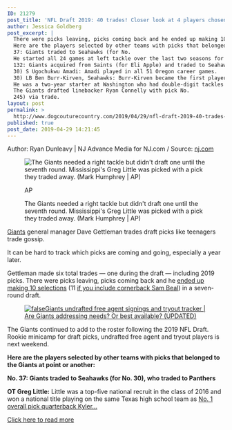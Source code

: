 ```yaml
---
ID: 21279
post_title: 'NFL Draft 2019: 40 trades! Closer look at 4 players chosen with picks Giants dealt away'
author: Jessica Goldberg
post_excerpt: |
  There were picks leaving, picks coming back and he ended up making 10 selections (11 if you include cornerback Sam Beal) in a seven-round draft.
  Here are the players selected by other teams with picks that belonged to the Giants at point or another: No.
  37: Giants traded to Seahawks (for No.
  He started all 24 games at left tackle over the last two seasons for Mississippi.
  132: Giants acquired from Saints (for Eli Apple) and traded to Seahawks (for No.
  30) S Ugochukwu Amadi: Amadi played in all 51 Oregon career games.
  30) LB Ben Burr-Kirven, Seahawks: Burr-Kirven became the first player in Pac-12 history to win the Scholar of the Year Award for football and also Pac-12 Defensive Player of the Year.
  He was a two-year starter at Washington who had double-digit tackles in 12 out of 14 games in 2018.
  The Giants drafted linebacker Ryan Connelly with pick No.
  245) via trade.
layout: post
permalink: >
  http://www.dogcouturecountry.com/2019/04/29/nfl-draft-2019-40-trades-closer-look-at-4-players-chosen-with-picks-giants-dealt-away-2/
published: true
post_date: 2019-04-29 14:21:45
---
```

<p class="article-info-author-source"> <span>Author: Ryan Dunleavy | NJ Advance Media for NJ.com</span>&nbsp;/&nbsp;<span>Source: <a href="https://www.nj.com/giants/2019/04/nfl-draft-2019-40-trades-closer-look-at-4-players-chosen-with-picks-giants-dealt-away.html" target="_blank">nj.com</a></span> </p> <figure><img alt="The Giants needed a right tackle but didn't draft one until the seventh round. Mississippi's Greg Little was picked with a pick they traded away. (Mark Humphrey | AP)" sizes="(min-width: 980px) 540px, (min-width: 600px) 91vw, 100vw" src="https://www.nj.com/resizer/8lO7jJs-dj5j9HPZKObnNYajsL0=/960x0/arc-anglerfish-arc2-prod-advancelocal.s3.amazonaws.com/public/4ROJOGXFLNBJ3BXDXPF7WIEVB4.jpg" srcset="https://www.nj.com/resizer/u9RS6wkP9FaGe9ZM2ksKfqxk4io=/328x0/arc-anglerfish-arc2-prod-advancelocal.s3.amazonaws.com/public/4ROJOGXFLNBJ3BXDXPF7WIEVB4.jpg 328w, https://www.nj.com/resizer/9S7xjNvCe9fGj4IcENDfDzkqoy8=/480x0/arc-anglerfish-arc2-prod-advancelocal.s3.amazonaws.com/public/4ROJOGXFLNBJ3BXDXPF7WIEVB4.jpg 480w, https://www.nj.com/resizer/7U2i93DebG6JfI6mmZLSd3dWaPI=/600x0/arc-anglerfish-arc2-prod-advancelocal.s3.amazonaws.com/public/4ROJOGXFLNBJ3BXDXPF7WIEVB4.jpg 600w, https://www.nj.com/resizer/8lO7jJs-dj5j9HPZKObnNYajsL0=/960x0/arc-anglerfish-arc2-prod-advancelocal.s3.amazonaws.com/public/4ROJOGXFLNBJ3BXDXPF7WIEVB4.jpg 960w">
<figcaption>
<p>AP</p>
<p>The Giants needed a right tackle but didn't draft one until the seventh round. Mississippi's Greg Little was picked with a pick they traded away. (Mark Humphrey | AP)</p>
</figcaption>
</figure>
<p><a href="http://nj.com/giants/">Giants</a> general manager Dave Gettleman trades draft picks like teenagers trade gossip.</p>
<p>It can be hard to track which picks are coming and going, especially a year later.</p>
<p>Gettleman made six total trades — one during the draft — including 2019 picks. There were picks leaving, picks coming back and he <a href="https://www.nj.com/giants/2019/04/nfl-draft-2019-recapping-the-giants-picks-scouting-reports-for-every-player-from-daniel-jones-to-chris-slayton.html">ended up making 10 selections</a> (11 <a href="https://www.nj.com/giants/2019/02/nfl-draft-2019-do-giants-regret-taking-cb-sam-beal-and-forfeiting-3rd-round-pick-only-2-top-100-picks.html">if you include cornerback Sam Beal</a>) in a seven-round draft.</p>
<p><a data-enhanced="true" data-thumbnail="true" href="https://www.nj.com/giants/2019/04/giants-undrafed-free-agent-signings-updated-tracker.html">
<figure><img alt="false" src="https://www.nj.com/resizer/X0gHv32ZOFVkfEjTR4EOvy1ECbM=/307x0/arc-anglerfish-arc2-prod-advancelocal.s3.amazonaws.com/public/YQHRQYDV7FHHTGME2HUD4ZYRHY.jpg">Giants undrafted free agent signings and tryout tracker | Are Giants addressing needs? Or best available? (UPDATED)</figure>
</a></p>
<p>The Giants continued to add to the roster following the 2019 NFL Draft. Rookie minicamp for draft picks, undrafted free agent and tryout players is next weekend.</p>
<p><b>Here are the players selected by other teams with picks that belonged to the Giants at point or another:</b></p>
<p><b>No. 37: Giants traded to Seahawks (for No. 30), who traded to Panthers</b></p>
<p><b>OT Greg Little:</b> Little was a top-five national recruit in the class of 2016 and won a national title playing on the same Texas high school team as <a href="https://www.nj.com/giants/2019/04/nfl-draft-2019-oklahomas-kyler-murray-visits-giants-on-top-30-thinking-of-trading-up.html">No. 1 overall pick quarterback Kyler...</a></p> <p class="article-info-more"> <a href="https://www.nj.com/giants/2019/04/nfl-draft-2019-40-trades-closer-look-at-4-players-chosen-with-picks-giants-dealt-away.html" target="_blank">Click here to read more</a> </p>